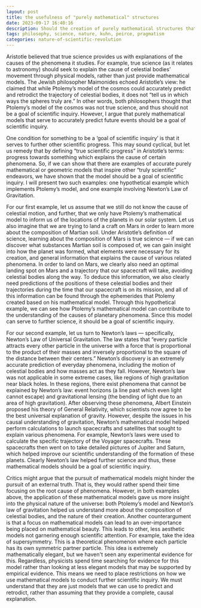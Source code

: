 ```yaml
---
layout: post
title: the usefulness of "purely mathematical" structures
date: 2023-09-17 16:40:16
description: Should the creation of purely mathematical structures that don’t claim to be accurate models of the physical world (like Ptolemy’s model) but which nonetheless serve as effective calculating instruments for predicting future events be a goal of scientific inquiry?
tags: philosophy, science, nature, kuhn, peirce, pragmatism
categories: nature-of-scientific-revolution
---
```


Aristotle believed that true science provides us with explanations of the causes of the phenomena it studies. For example, true science (as it relates to astronomy) should seek to explain the cause of celestial bodies’ movement through physical models, rather than just provide mathematical models. The Jewish philosopher Maimonides echoed Aristotle’s view: he claimed that while Ptolemy’s model of the cosmos could accurately predict and retrodict the trajectory of celestial bodies, it does not “tell us in which ways the spheres truly are.” In other words, both philosophers thought that Ptolemy’s model of the cosmos was not true science, and thus should not be a goal of scientific inquiry. However, I argue that purely mathematical models that serve to accurately predict future events should be a goal of scientific inquiry.

One condition for something to be a ‘goal of scientific inquiry’ is that it serves to further other scientific progress. This may sound cyclical, but let us remedy that by defining “true scientific progress” in Aristotle’s terms: progress towards something which explains the cause of certain phenomena. So, if we can show that there are examples of accurate purely mathematical or geometric models that inspire other “truly scientific” endeavors, we have shown that the model should be a goal of scientific inquiry. I will present two such examples: one hypothetical example which implements Ptolemy’s model, and one example involving Newton’s Law of Gravitation. 

For our first example, let us assume that we still do not know the cause of celestial motion, and further, that we only have Ptolemy’s mathematical model to inform us of the locations of the planets in our solar system. Let us also imagine that we are trying to land a craft on Mars in order to learn more about the composition of Martian soil. Under Aristotle’s definition of science, learning about the composition of Mars is true science — if we can discover what substances Martian soil is composed of, we can gain insight into how the planet was formed, what elements were necessary for its creation, and general information that explains the cause of various related phenomena. In order to land on Mars, we clearly also need an optimal landing spot on Mars and a trajectory that our spacecraft will take, avoiding celestial bodies along the way. To deduce this information, we also clearly need predictions of the positions of these celestial bodies and their trajectories during the time that our spacecraft is on its mission, and all of this information can be found through the ephemerides that Ptolemy created based on his mathematical model. Through this hypothetical example, we can see how Ptolemy’s mathematical model can contribute to the understanding of the causes of planetary phenomena. Since this model can serve to further science, it should be a goal of scientific inquiry.

For our second example, let us turn to Newton’s laws — specifically, Newton’s Law of Universal Gravitation. The law states that “every particle attracts every other particle in the universe with a force that is proportional to the product of their masses and inversely proportional to the square of the distance between their centers.” Newton’s discovery is an extremely accurate prediction of everyday phenomena, including the motion of celestial bodies and how masses act as they fall. However, Newton’s law was not applicable in some extreme cases, like regions of high gravitation near black holes. In these regions, there exist phenomena that cannot be explained by Newton’s law: event horizons (a line past which even light cannot escape) and gravitational lensing (the bending of light due to an area of high gravitation). After observing these phenomena, Albert Einstein proposed his theory of General Relativity, which scientists now agree to be the best universal explanation of gravity. However, despite the issues in his causal understanding of gravitation, Newton’s mathematical model helped perform calculations to launch spacecrafts and satellites that sought to explain various phenomena. For example, Newton’s laws were used to calculate the specific trajectory of the Voyager spacecrafts. These spacecrafts then went on to take detailed pictures of Jupiter and Saturn, which helped improve our scientific understanding of the formation of these planets. Clearly Newton’s law helped further science and thus, these mathematical models should be a goal of scientific inquiry.

Critics might argue that the pursuit of mathematical models might hinder the pursuit of an external truth. That is, they would rather spend their time focusing on the root cause of phenomena. However, in both examples above, the application of these mathematical models gave us more insight into the physical nature of the universe: both Ptolemy’s model and Newton’s law of gravitation helped us understand more about the composition of celestial bodies, and the nature of their creation. Another counterargument is that a focus on mathematical models can lead to an over-importance being placed on mathematical beauty. This leads to other, less aesthetic models not garnering enough scientific attention. For example, take the idea of supersymmetry. This is a theoretical phenomenon where each particle has its own symmetric partner particle. This idea is extremely mathematically elegant, but we haven't seen any experimental evidence for this. Regardless, physicists spend time searching for evidence for this model rather than looking at less elegant models that may be supported by empirical evidence. This means we need to place restrictions on how we use mathematical models to conduct further scientific inquiry. We must understand that they are just models that we can use to predict and retrodict, rather than assuming that they provide a complete, causal explanation.

